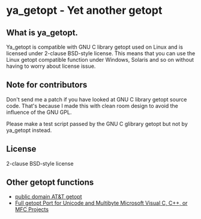 ya_getopt - Yet another getopt
==============================

What is ya_getopt.
------------------

Ya_getopt is compatible with GNU C library getopt used on Linux and is licensed under 2-clause BSD-style license.
This means that you can use the Linux getopt compatible function under Windows, Solaris and so on
without having to worry about license issue.

Note for contributors
---------------------

Don't send me a patch if you have looked at GNU C library getopt source code.
That's because I made this with clean room design to avoid the influence of the GNU GPL.

Please make a test script passed by the GNU C glibrary getopt but not by ya_getopt instead.

License
-------

2-clause BSD-style license

Other getopt functions
----------------------

* [public domain AT&T getopt](https://www.google.co.jp/search?q=public+domain+at%26t+getopt)
* [Full getopt Port for Unicode and Multibyte Microsoft Visual C, C++, or MFC Projects](http://www.codeproject.com/Articles/157001/Full-getopt-Port-for-Unicode-and-Multibyte-Microso)
